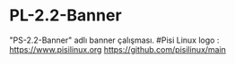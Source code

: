 # PL-2.2-Banner
"PS-2.2-Banner" adlı banner çalışması.
#Pisi Linux logo : https://www.pisilinux.org https://github.com/pisilinux/main
